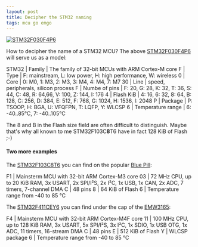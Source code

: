 ```yaml
---
layout: post
title: Decipher the STM32 naming
tags: mcu go emgo
---
```


[![STM32F030F4P6]({{site.baseur}}/images/mcu/stm32f030f4p6.jpg)]({{site.baseur}}2018/05/07/stm32_naming_scheme.html)

How to decipher the name of a STM32 MCU? The above [STM32F030F4P6](http://www.st.com/en/microcontrollers/stm32f030f4.html) will serve us as a model:

<!--more-->

STM32 | Family            | The family of 32-bit MCUs with ARM Cortex-M core
F     | Type              | F: mainstream, L: low power, H: high performance, W: wireless
0     | Core              | 0: M0, 1: M3, 2: M3, 3: M4, 4: M4, 7: M7
30    | Line              | speed, peripherals, silicon process
F     | Numbe of pins     | F: 20, G: 28, K: 32, T: 36, S: 44, C: 48, R: 64,66, V: 100, Z: 144, I: 176
4     | Flash KiB         | 4: 16, 6: 32, 8: 64, B: 128, C: 256, D: 384, E: 512, F: 768, G: 1024, H: 1536, I: 2048
P     | Package           | P: TSOOP, H: BGA, U: VFQFPN, T: LQFP, Y: WLCSP
6     | Temperature range | 6: -40..85°C, 7: -40..105°C

The 8 and B in the Flash size field are often difficult to distinguish. Maybe that's why all known to me STM32F103C**8**T6 have in fact 128 KiB of Flash ;-)

#### Two more examples

The [STM32F103C8T6](http://www.st.com/en/microcontrollers/stm32f103c8.html) you can find on the popular [Blue Pill](https://jeelabs.org/article/1649a/):

F1 | Mainsterm MCU with 32-bit ARM Cortex-M3 core
03 | 72 MHz CPU, up to 20 KiB RAM, 3x USART, 2x SPI/I²S, 2x I²C, 1x USB, 1x CAN, 2x ADC, 7 timers, 7-channel DMA
C  | 48 pins
8  | 64 KiB of Flash
6  | Temperature range from -40 to 85 °C


The [STM32F411CEY6](http://www.st.com/en/microcontrollers/stm32f411ce.html) you can find under the cap of the [EMW3165](http://en.mxchip.com/product/wifi_product/38):

F4 | Mainsterm MCU with 32-bit ARM Cortex-M4F core
11 | 100 MHz CPU, up to 128 KiB RAM, 3x USART, 5x SPI/I²S, 3x I²C, 1x SDIO, 1x USB OTG, 1x ADC, 11 timers, 16-stream DMA
C  | 48 pins
E  | 512 KiB of Flash
Y  | WLCSP package
6  | Temperature range from -40 to 85 °C